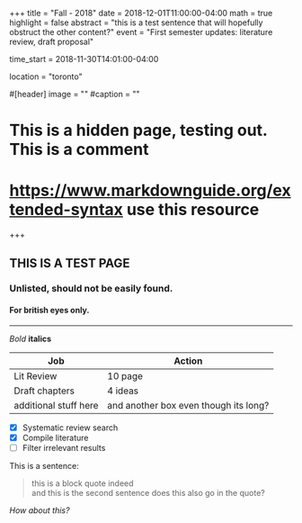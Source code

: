+++
title = "Fall - 2018"
date = 2018-12-01T11:00:00-04:00
math = true 
highlight = false
abstract = "this is a test sentence that will hopefully obstruct the other content?"
event = "First semester updates: literature review, draft proposal"

time_start = 2018-11-30T14:01:00-04:00

location = "toronto"

#[header] image = "" 
#caption = ""




# This is a hidden page, testing out. This is a comment
# https://www.markdownguide.org/extended-syntax use this resource

+++



## THIS IS A TEST PAGE
### Unlisted, should not be easily found. 
#### For british eyes only.
___

*Bold*
**italics**

| Job         | Action      |
| ------- | ----- |
| Lit Review  | 10 page     |
| Draft chapters  | 4 ideas      |
| additional stuff here | and another box even though its long?|


- [x] Systematic review search
- [x] Compile literature
- [ ] Filter irrelevant results

This is a sentence:

>this is a block quote indeed <br> and this is the second sentence
does this also go in the quote?

*How about this?*
